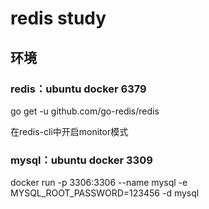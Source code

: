 # redis study

## 环境

### redis：ubuntu docker 6379

go get -u github.com/go-redis/redis

在redis-cli中开启monitor模式

### mysql：ubuntu docker 3309

 docker run -p 3306:3306 --name mysql -e MYSQL_ROOT_PASSWORD=123456 -d mysql